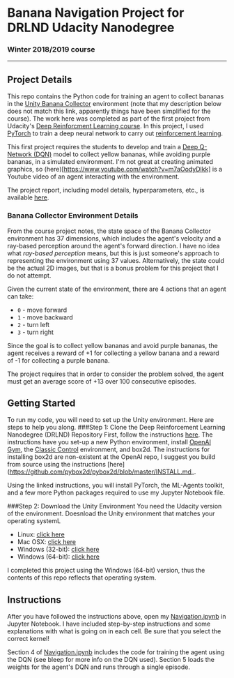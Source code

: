# Banana Navigation Project for DRLND Udacity Nanodegree 
### Winter 2018/2019 course
---
## Project Details
This repo contains the Python code for training an agent to collect bananas in the [Unity Banana Collector](https://github.com/Unity-Technologies/ml-agents/blob/master/docs/Learning-Environment-Examples.md#banana-collector) environment (note that my description below does not match this link, apparently things have been simplified for the course). The work here was completed as part of the first project from Udacity's [Deep Reinforcment Learning course](https://www.udacity.com/course/deep-reinforcement-learning-nanodegree--nd893). In this project, I used [PyTorch](https://pytorch.org/) to train a deep neural network to carry out [reinforcement learning](https://en.wikipedia.org/wiki/Reinforcement_learning).

This first project requires the students to develop and train a [Deep Q-Network (DQN)](https://deepmind.com/research/dqn/) model to collect yellow bananas, while avoiding purple bananas, in a simulated environment. I'm not great at creating animated graphics, so (here)[https://www.youtube.com/watch?v=m7aOodyDlkk] is a Youtube video of an agent interacting with the environment.

The project report, including model details, hyperparameters, etc., is available [here](https://github.com/donaldmusgrove/drlnd/blob/master/project1/report.md).


### Banana Collector Environment Details
From the course project notes, the state space of the Banana Collector environment has 37 dimensions, which includes the agent's velocity and a ray-based perception around the agent's forward direction. I have no idea what *ray-based perception* means, but this is just someone's approach to representing the environment using 37 values. Alternatively, the state could be the actual 2D images, but that is a bonus problem for this project that I do not attempt.

Given the current state of the environment, there are 4 actions that an agent can take:
- `0` - move forward 
- `1` - move backward
- `2` - turn left
- `3` - turn right

Since the goal is to collect yellow bananas and avoid purple bananas, the agent receives a reward of +1 for collecting a yellow banana and a reward of -1 for collecting a purple banana. 

The project requires that in order to consider the problem solved, the agent must get an average score of +13 over 100 consecutive episodes.


## Getting Started
To run my code, you will need to set up the Unity environment. Here are steps to help you along.
###Step 1: Clone the Deep Reinforcement Learning Nanodegree (DRLND) Repository
First, follow the instructions [here](https://github.com/udacity/deep-reinforcement-learning#dependencies). The instructions have you set-up a new Python environment, install [OpenAI Gym](https://github.com/openai/gym), the [Classic Control](https://github.com/openai/gym#classic-control) environment, and box2d. The instructions for installing box2d are non-existent at the OpenAI repo, I suggest you build from source using the instructions [here](https://github.com/pybox2d/pybox2d/blob/master/INSTALL.md_. 

Using the linked instructions, you will install PyTorch, the ML-Agents toolkit, and a few more Python packages required to use my Jupyter Notebook file.

###Step 2: Download the Unity Environment
You need the Udacity version of the environment. Doesnload the Unity environment that matches your operating systemL
* Linux: [click here](https://s3-us-west-1.amazonaws.com/udacity-drlnd/P1/Banana/Banana_Linux.zip)
* Mac OSX: [click here](https://s3-us-west-1.amazonaws.com/udacity-drlnd/P1/Banana/Banana.app.zip)
* Windows (32-bit): [click here](https://s3-us-west-1.amazonaws.com/udacity-drlnd/P1/Banana/Banana_Windows_x86.zip)
* Windows (64-bit): [click here](https://s3-us-west-1.amazonaws.com/udacity-drlnd/P1/Banana/Banana_Windows_x86_64.zip)

I completed this project using the Windows (64-bit) version, thus the contents of this repo reflects that operating system.


## Instructions
After you have followed the instructions above, open my [Navigation.ipynb](https://github.com/donaldmusgrove/drlnd/blob/master/project1/Navigation.ipynb) in Jupyter Notebook. I have included step-by-step instructions and some explanations with what is going on in each cell. Be sure that you select the correct kernel!

Section 4 of [Navigation.ipynb](https://github.com/donaldmusgrove/drlnd/blob/master/project1/Navigation.ipynb) includes the code for training the agent using the DQN (see bleep for more info on the DQN used). Section 5 loads the weights for the agent's DQN and runs through a single episode.


